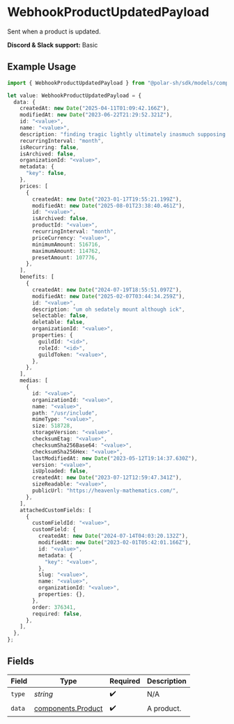 # WebhookProductUpdatedPayload

Sent when a product is updated.

**Discord & Slack support:** Basic

## Example Usage

```typescript
import { WebhookProductUpdatedPayload } from "@polar-sh/sdk/models/components/webhookproductupdatedpayload.js";

let value: WebhookProductUpdatedPayload = {
  data: {
    createdAt: new Date("2025-04-11T01:09:42.166Z"),
    modifiedAt: new Date("2023-06-22T21:29:52.321Z"),
    id: "<value>",
    name: "<value>",
    description: "finding tragic lightly ultimately inasmuch supposing gah",
    recurringInterval: "month",
    isRecurring: false,
    isArchived: false,
    organizationId: "<value>",
    metadata: {
      "key": false,
    },
    prices: [
      {
        createdAt: new Date("2023-01-17T19:55:21.199Z"),
        modifiedAt: new Date("2025-08-01T23:38:40.461Z"),
        id: "<value>",
        isArchived: false,
        productId: "<value>",
        recurringInterval: "month",
        priceCurrency: "<value>",
        minimumAmount: 516716,
        maximumAmount: 114762,
        presetAmount: 107776,
      },
    ],
    benefits: [
      {
        createdAt: new Date("2024-07-19T18:55:51.097Z"),
        modifiedAt: new Date("2025-02-07T03:44:34.259Z"),
        id: "<value>",
        description: "um oh sedately mount although ick",
        selectable: false,
        deletable: false,
        organizationId: "<value>",
        properties: {
          guildId: "<id>",
          roleId: "<id>",
          guildToken: "<value>",
        },
      },
    ],
    medias: [
      {
        id: "<value>",
        organizationId: "<value>",
        name: "<value>",
        path: "/usr/include",
        mimeType: "<value>",
        size: 518728,
        storageVersion: "<value>",
        checksumEtag: "<value>",
        checksumSha256Base64: "<value>",
        checksumSha256Hex: "<value>",
        lastModifiedAt: new Date("2023-05-12T19:14:37.630Z"),
        version: "<value>",
        isUploaded: false,
        createdAt: new Date("2023-07-12T12:59:47.341Z"),
        sizeReadable: "<value>",
        publicUrl: "https://heavenly-mathematics.com/",
      },
    ],
    attachedCustomFields: [
      {
        customFieldId: "<value>",
        customField: {
          createdAt: new Date("2024-07-14T04:03:20.132Z"),
          modifiedAt: new Date("2023-02-01T05:42:01.166Z"),
          id: "<value>",
          metadata: {
            "key": "<value>",
          },
          slug: "<value>",
          name: "<value>",
          organizationId: "<value>",
          properties: {},
        },
        order: 376341,
        required: false,
      },
    ],
  },
};
```

## Fields

| Field                                                    | Type                                                     | Required                                                 | Description                                              |
| -------------------------------------------------------- | -------------------------------------------------------- | -------------------------------------------------------- | -------------------------------------------------------- |
| `type`                                                   | *string*                                                 | :heavy_check_mark:                                       | N/A                                                      |
| `data`                                                   | [components.Product](../../models/components/product.md) | :heavy_check_mark:                                       | A product.                                               |